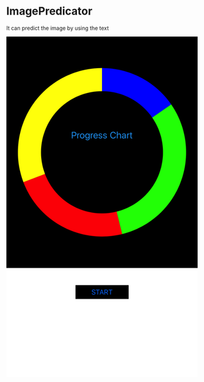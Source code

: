 # ImagePredicator
It can predict the image by using the text

![alt text](https://github.com/RMohanRaj/ProgressChart/blob/master/ProgressChart.png)

